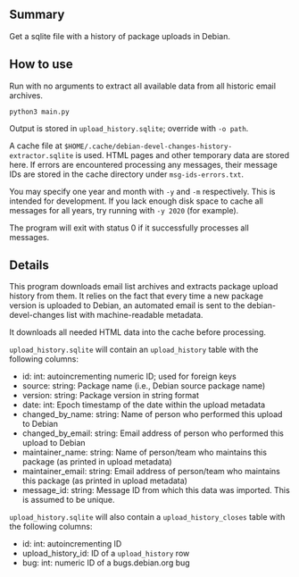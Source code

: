 ## Summary

Get a sqlite file with a history of package uploads in Debian.

## How to use

Run with no arguments to extract all available data from all historic email
archives.

```
python3 main.py
```

Output is stored in `upload_history.sqlite`; override with `-o path`.

A cache file at `$HOME/.cache/debian-devel-changes-history-extractor.sqlite` is
used. HTML pages and other temporary data are stored here. If errors are encountered processing any
messages, their message IDs are stored in the cache directory under `msg-ids-errors.txt`.

You may specify one year and month with `-y` and `-m` respectively. This is
intended for development. If you lack enough disk space to cache all messages
for all years, try running with `-y 2020` (for example).

The program will exit with status 0 if it successfully processes all messages.

## Details

This program downloads email list archives and extracts package upload history
from them. It relies on the fact that every time a new package version is
uploaded to Debian, an automated email is sent to the debian-devel-changes
list with machine-readable metadata. 

It downloads all needed HTML data into the cache before processing.

`upload_history.sqlite` will contain an `upload_history` table with the following columns:

- id: int: autoincrementing numeric ID; used for foreign keys
- source: string: Package name (i.e., Debian source package name)
- version: string: Package version in string format
- date: int: Epoch timestamp of the date within the upload metadata
- changed_by_name: string: Name of person who performed this upload to Debian
- changed_by_email: string: Email address of person who performed this upload to Debian
- maintainer_name: string: Name of person/team who maintains this package (as printed in upload metadata)
- maintainer_email: string: Email address of person/team who maintains this package (as printed in upload metadata)
- message_id: string: Message ID from which this data was imported. This is assumed to be unique.

`upload_history.sqlite` will also contain a `upload_history_closes` table with the following columns:

- id: int: autoincrementing ID
- upload_history_id: ID of a `upload_history` row
- bug: int: numeric ID of a bugs.debian.org bug
